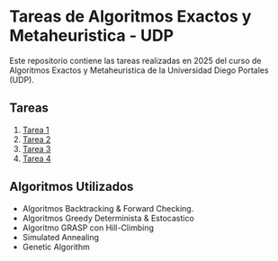 # Tareas de Algoritmos Exactos y Metaheuristica - UDP
Este repositorio contiene las tareas realizadas en 2025 del curso de Algoritmos Exactos y Metaheuristica de la Universidad Diego Portales (UDP).
## Tareas
1. [Tarea 1](./Tarea1)
2. [Tarea 2](./Tarea2/)
3. [Tarea 3](./Tarea3/)
4. [Tarea 4](./Tarea4/)

## Algoritmos Utilizados
- Algoritmos Backtracking & Forward Checking.
- Algoritmos Greedy Determinista & Estocastico
- Algoritmo GRASP con Hill-Climbing
- Simulated Annealing
- Genetic Algorithm
